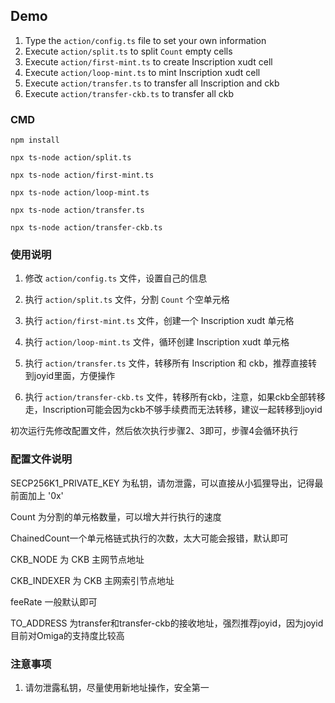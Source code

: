 ## Demo

1. Type the `action/config.ts` file to set your own information
2. Execute `action/split.ts` to split `Count` empty cells
3. Execute `action/first-mint.ts` to create Inscription xudt cell
4. Execute `action/loop-mint.ts` to mint Inscription xudt cell
5. Execute `action/transfer.ts` to transfer all Inscription and ckb
6. Execute `action/transfer-ckb.ts` to transfer all ckb
### CMD

```
npm install

npx ts-node action/split.ts

npx ts-node action/first-mint.ts

npx ts-node action/loop-mint.ts

npx ts-node action/transfer.ts

npx ts-node action/transfer-ckb.ts

```

### 使用说明
1. 修改 `action/config.ts` 文件，设置自己的信息

2. 执行 `action/split.ts` 文件，分割 `Count` 个空单元格

3. 执行 `action/first-mint.ts` 文件，创建一个 Inscription xudt 单元格

4. 执行 `action/loop-mint.ts` 文件，循环创建 Inscription xudt 单元格

5. 执行 `action/transfer.ts` 文件，转移所有 Inscription 和 ckb，推荐直接转到joyid里面，方便操作

6. 执行 `action/transfer-ckb.ts` 文件，转移所有ckb，注意，如果ckb全部转移走，Inscription可能会因为ckb不够手续费而无法转移，建议一起转移到joyid

初次运行先修改配置文件，然后依次执行步骤2、3即可，步骤4会循环执行

### 配置文件说明
SECP256K1_PRIVATE_KEY 为私钥，请勿泄露，可以直接从小狐狸导出，记得最前面加上 '0x'

Count 为分割的单元格数量，可以增大并行执行的速度

ChainedCount一个单元格链式执行的次数，太大可能会报错，默认即可

CKB_NODE 为 CKB 主网节点地址

CKB_INDEXER 为 CKB 主网索引节点地址

feeRate 一般默认即可

TO_ADDRESS 为transfer和transfer-ckb的接收地址，强烈推荐joyid，因为joyid目前对Omiga的支持度比较高

### 注意事项
1. 请勿泄露私钥，尽量使用新地址操作，安全第一
